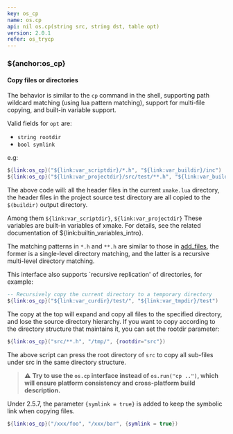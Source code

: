 ```yaml
---
key: os_cp
name: os.cp
api: nil os.cp(string src, string dst, table opt)
version: 2.0.1
refer: os_trycp
---
```


### ${anchor:os_cp}

#### Copy files or directories

The behavior is similar to the `cp` command in the shell, supporting path wildcard matching (using lua pattern matching), support for multi-file copying, and built-in variable support.

Valid fields for `opt` are:

* `string rootdir`
* `bool symlink`

e.g:

```lua
${link:os_cp}("${link:var_scriptdir}/*.h", "${link:var_buildir}/inc")
${link:os_cp}("${link:var_projectdir}/src/test/**.h", "${link:var_buildir}/inc")
```

The above code will: all the header files in the current `xmake.lua` directory, the header files in the project source test directory are all copied to the `$(buildir)` output directory.

Among them `${link:var_scriptdir}`, `${link:var_projectdir}` These variables are built-in variables of xmake. For details, see the related documentation of ${link:builtin_variables_intro}.

The matching patterns in `*.h` and `**.h` are similar to those in [add_files](#targetadd_files), the former is a single-level directory matching, and the latter is a recursive multi-level directory matching.

This interface also supports `recursive replication' of directories, for example:

```lua
-- Recursively copy the current directory to a temporary directory
${link:os_cp}("${link:var_curdir}/test/", "${link:var_tmpdir}/test")
```

The copy at the top will expand and copy all files to the specified directory, and lose the source directory hierarchy. If you want to copy according to the directory structure that maintains it, you can set the rootdir parameter:

```lua
${link:os_cp}("src/**.h", "/tmp/", {rootdir="src"})
```

The above script can press the root directory of `src` to copy all sub-files under src in the same directory structure.

> ⚠ **Try to use the `os.cp` interface instead of `os.run("cp ..")`, which will ensure platform consistency and cross-platform build description.**

Under 2.5.7, the parameter `{symlink = true}` is added to keep the symbolic link when copying files.

```lua
${link:os_cp}("/xxx/foo", "/xxx/bar", {symlink = true})
```

